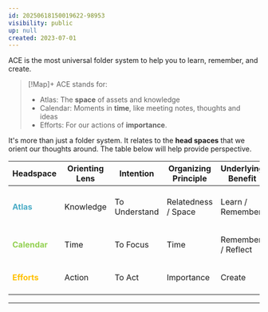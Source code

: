 ```yaml
---
id: 20250618150019622-98953
visibility: public
up: null
created: 2023-07-01
---
```


ACE is the most universal folder system to help you to learn, remember, and create.

 > 
 > \[!Map\]+ ACE stands for:
 > 
 > * Atlas: The **space** of assets and knowledge
 > * Calendar: Moments in **time**, like meeting notes, thoughts and ideas
 > * Efforts: For our actions of **importance**.

It's more than just a folder system. It relates to the **head spaces** that we orient our thoughts around. The table below will help provide perspective.

|Headspace|Orienting Lens|Intention|Organizing Principle|Underlying Benefit|Guiding Question|
|---------|--------------|---------|--------------------|------------------|----------------|
|<font color="#4bacc6">**Atlas**|Knowledge|To Und</font>erstand|Relatedness / Space|Learn / Remember|*Where would I like to go?*|
|<font color="#92d050">**Calendar**|Time   </font>|To Focus|Time|Remember / Reflect|*What's on my mind?*|
|<font color="#ffc000">**Efforts**|Act</font>ion|To Act|Importance|Create|*What can I work on?*|

---
